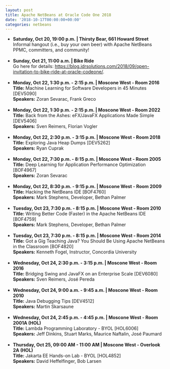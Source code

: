 ```yaml
---
layout: post
title: Apache NetBeans at Oracle Code One 2018
date: '2018-10-17T00:00:00+00:00'
categories: netbeans
---
```

<ul>
<li>
<b>Saturday, Oct 20, 19:00 p.m. | Thirsty Bear, 661 Howard Street</b><br/>
Informal hangout (i.e., buy your own beer) with Apache NetBeans PPMC, committers, and community!
</li>
<br/>
<li>
<b>Sunday, Oct 21, 11:00 a.m. | Bike Ride</b><br/>
Go here for details: <a href="https://blog.idrsolutions.com/2018/09/open-invitation-to-bike-ride-at-oracle-codeone/">https://blog.idrsolutions.com/2018/09/open-invitation-to-bike-ride-at-oracle-codeone/</a>.
</li>
<br/>
<li>
<b>Monday, Oct 22, 1:30 p.m. - 2:15 p.m. | Moscone West - Room 2016</b><br/>
<b>Title:</b> Machine Learning for Software Developers in 45 Minutes [DEV5090]<br/>
<b>Speakers:</b> Zoran Sevarac, Frank Greco
</li>
<br/>
<li>
<b>Monday, Oct 22, 1:30 p.m. - 2:15 p.m. | Moscone West - Room 2022</b><br/>
<b>Title:</b> Back from the Ashes: eFX/JavaFX Applications Made Simple [DEV5406]<br/>
<b>Speakers:</b> Sven Reimers, Florian Vogler
</li>
<br/>
<li>
<b>Monday, Oct 22, 2:30 p.m. - 3:15 p.m. | Moscone West - Room 2018</b><br/>
<b>Title:</b> Exploring Java Heap Dumps [DEV5262]<br/>
<b>Speakers:</b> Ryan Cuprak
</li>
<br/>
<li>
<b>Monday, Oct 22, 7:30 p.m. - 8:15 p.m. | Moscone West - Room 2005</b><br/>
<b>Title:</b> Deep Learning for Application Performance Optimization [BOF4967]<br/>
<b>Speakers:</b> Zoran Sevarac
</li>
<br/>
<li>
<b>Monday, Oct 22, 8:30 p.m. - 9:15 p.m. | Moscone West - Room 2009</b><br/>
<b>Title:</b> Hacking the NetBeans IDE [BOF4760]<br/>
<b>Speakers:</b> Mark Stephens, Developer, Bethan Palmer
</li>
<br/>
<li>
<b>Tuesday, Oct 23, 7:30 p.m. - 8:15 p.m. | Moscone West - Room 2010</b><br/>
<b>Title:</b> Writing Better Code (Faster) in the Apache NetBeans IDE [BOF4759]<br/>
<b>Speakers:</b> Mark Stephens, Developer, Bethan Palmer
</li>
<br/>
<li>
<b>Tuesday, Oct 23, 7:30 p.m. - 8:15 p.m. | Moscone West - Room 2014</b><br/>
<b>Title:</b> Got a Gig Teaching Java? You Should Be Using Apache NetBeans in the Classroom [BOF4820]<br/>
<b>Speakers:</b> Kenneth Fogel, Instructor, Concordia University
</li>
<br/>
<li>
<b>Wednesday, Oct 24, 2:30 p.m. - 3:15 p.m. | Moscone West - Room 2016</b><br/>
<b>Title:</b> Bridging Swing and JavaFX on an Enterprise Scale [DEV6080]<br/>
<b>Speakers:</b> Sven Reimers, José Pereda
</li>
<br/>
<li>
<b>Wednesday, Oct 24, 9:00 a.m. - 9:45 a.m. | Moscone West - Room 2010</b><br/>
<b>Title:</b> Java Debugging Tips [DEV4512]<br/>
<b>Speakers:</b> Martin Skarsaune
</li>
<br/>
<li>
<b>Wednesday, Oct 24, 2:45 p.m. - 4:45 p.m. | Moscone West - Room 2001A (HOL)</b><br/>
<b>Title:</b> Lambda Programming Laboratory - BYOL [HOL6006]<br/>
<b>Speakers:</b> Jeff Dinkins, Stuart Marks, Maurice Naftalin, José Paumard 
</li>
<br/>
<li>
<b>Thursday, Oct 25, 09:00 AM - 11:00 AM | Moscone West - Overlook 2A (HOL)</b><br/>
<b>Title:</b> Jakarta EE Hands-on Lab - BYOL [HOL4852]<br/>
<b>Speakers:</b> David Heffelfinger, Bob Larsen 
</li>
</ul>
